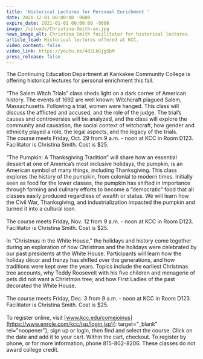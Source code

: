 ```yaml
---
title: 'Historical Lectures for Personal Enrichment '
date: 2020-12-01 00:00:00 -0600
expire_date: 2021-01-01 00:00:00 -0600
image: /uploads/Christina-Smith-sm.jpg
news_image_alt: Christina Smith facilitator for historical lectures.
article_lead: Historical lectures offered at KCC.
video_content: false
video_link: https://youtu.be/4d2LkGjg5bM
press_release: false
---
```

The Continuing Education Department at Kankakee Community College is offering historical lectures for personal enrichment this fall.<br><br>“The Salem Witch Trials” class sheds light on a dark corner of American history. The events of 1692 are well known: Witchcraft plagued Salem, Massachusetts. Following a trial, women were hanged. This class will discuss the afflicted and accused, and the role of the judge. The trial’s causes and controversies will be analyzed, and the class will explore the community and causation, the social context of witchcraft, how gender and ethnicity played a role, the legal aspects, and the legacy of the trials.<br>The course meets Friday, Oct. 29 from 9 a.m. - noon at KCC in Room D123. Facilitator is Christina Smith. Cost is $25.<br><br>“The Pumpkin: A Thanksgiving Tradition” will share how an essential dessert at one of America’s most inclusive holidays, the pumpkin, is an American symbol of many things, including Thanksgiving. This class explores the history of the pumpkin, from colonial to modern times. Initially seen as food for the lower classes, the pumpkin has shifted in importance through farming and culinary efforts to become a “democratic” food that all classes easily produced regardless of wealth or status. We will learn how the Civil War, Thanksgiving, and industrialization impacted the pumpkin and turned it into a cultural icon.<br><br>The course meets Friday, Nov. 12 from 9 a.m. - noon at KCC in Room D123. Facilitator is Christina Smith. Cost is $25.<br><br>In “Christmas in the White House,” the holidays and history come together during an exploration of how Christmas and the holidays were celebrated by our past presidents at the White House. Participants will learn how the holiday décor and frenzy has shifted over the generations, and how traditions were kept over the years. Topics include the earliest Christmas tree accounts, why Teddy Roosevelt with his five children and menagerie of pets did not want a Christmas tree; and how First Ladies of the past decorated the White House.<br><br>The course meets Friday, Dec. 3 from 9 a.m. - noon at KCC in Room D123. Facilitator is Christina Smith. Cost is $25.<br><br>To register online, visit [www.kcc.edu/comejoinus](https://www.enrole.com/kcc/jsp/login.jsp){: target="_blank" rel="noopener"}, sign up or login, then find and select the course. Click on the date and add it to your cart. Within the cart, checkout. To register by phone, or for more information, phone 815-802-8206. These classes do not award college credit.
